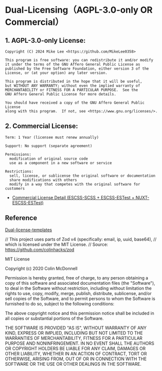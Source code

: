 # Dual-Licensing（AGPL-3.0-only OR Commercial）

## 1. AGPL-3.0-only License:

    Copyright (C) 2024 Mike Lee <https://github.com/MikeLee0358>

    This program is free software: you can redistribute it and/or modify
    it under the terms of the GNU Affero General Public License as
    published by the Free Software Foundation, either version 3 of the
    License, or (at your option) any later version.

    This program is distributed in the hope that it will be useful,
    but WITHOUT ANY WARRANTY; without even the implied warranty of
    MERCHANTABILITY or FITNESS FOR A PARTICULAR PURPOSE.  See the
    GNU Affero General Public License for more details.

    You should have received a copy of the GNU Affero General Public License
    along with this program.  If not, see <https://www.gnu.org/licenses/>.

## 2. Commercial License:

    Term: 1 Year (licensee must renew annually)

    Support: No support (separate agreement)

    Permissions:
      modification of original source code
      use as a component in a new software or service

    Restrictions:
      sell, license, or sublicense the original software or documentation
      share modifications with others
      modify in a way that competes with the original software for customers

- [Commercial License Detail (ESCSS-SCSS + ESCSS-ESTest + NUXT-ESCSS-ESTest)](https://github.com/ESCSS-labs/ESCSS/blob/main/assets/commercial.pdf)

## Reference

[Dual-license-templates](https://github.com/lawndoc/dual-license-templates)

// This project uses parts of Zod v4 (specifically: email, ip, uuid, base64),
// which is licensed under the MIT License.
// Source: https://github.com/colinhacks/zod

MIT License

Copyright (c) 2020 Colin McDonnell

Permission is hereby granted, free of charge, to any person obtaining a copy
of this software and associated documentation files (the "Software"), to deal
in the Software without restriction, including without limitation the rights
to use, copy, modify, merge, publish, distribute, sublicense, and/or sell
copies of the Software, and to permit persons to whom the Software is
furnished to do so, subject to the following conditions:

The above copyright notice and this permission notice shall be included in all
copies or substantial portions of the Software.

THE SOFTWARE IS PROVIDED "AS IS", WITHOUT WARRANTY OF ANY KIND, EXPRESS OR
IMPLIED, INCLUDING BUT NOT LIMITED TO THE WARRANTIES OF MERCHANTABILITY,
FITNESS FOR A PARTICULAR PURPOSE AND NONINFRINGEMENT. IN NO EVENT SHALL THE
AUTHORS OR COPYRIGHT HOLDERS BE LIABLE FOR ANY CLAIM, DAMAGES OR OTHER
LIABILITY, WHETHER IN AN ACTION OF CONTRACT, TORT OR OTHERWISE, ARISING FROM,
OUT OF OR IN CONNECTION WITH THE SOFTWARE OR THE USE OR OTHER DEALINGS IN THE
SOFTWARE.
